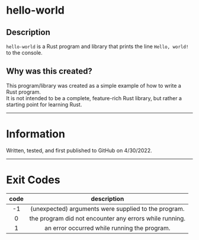 # hello-world

## Description

`hello-world` is a Rust program and library that prints the line `Hello, world!` to the console.

## Why was this created?

This program/library was created as a simple example of how to write a Rust program.\
It is not intended to be a complete, feature-rich Rust library, but rather a starting point for learning Rust.

---

# Information

Written, tested, and first published to GitHub on 4/30/2022.

---

# Exit Codes

| code | description |
|:---:|:---:|
| -1 | (unexpected) arguments were supplied to the program. |
| 0 | the program did not encounter any errors while running. |
| 1 | an error occurred while running the program. |